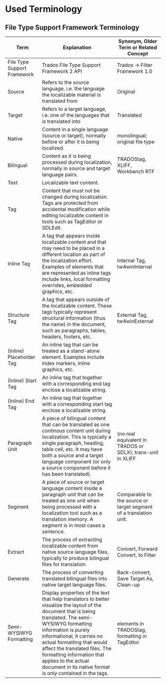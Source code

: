 Used Terminology
=========

File Type Support Framework Terminology
------

| Term        | Explanation | Synonym, Older Term or Related Concept|
| ----------- | ----------- |---------------------------------------|
|File Type Support Framework     |  Trados File Type Support Framework 2 API      | Trados -> Filter Framework 1.0
| Source  | Refers to the source language, i.e. the language the localizable material is translated from      | 	Original|
| Target  | Refers to a target language, i.e. one of the languages that is translated into      | 	Translated|
| Native  | 	Content in a single language (source or target), normally before or after it is being localized.     | 	monolingual; original file type|
| Bilingual  | 	Content as it is being processed during localization, normally in source and target language pairs.    | 	TRADOStag, XLIFF, Workbench RTF|
| Text  | 	Localizable text content.    | 	|
| Tag  |Content that must not be changed during localization. Tags are protected from accidental modification while editing localizable content in tools such as TagEditor or SDLEdit.      | 	|
| Inline Tag	  |	A tag that appears inside localizable content and that may need to be placed in a different location as part of the localization effort. Examples of elements that are represented as inline tags include links, local formatting overrides, embedded graphics, etc.| 	Internal Tag, tw4winInternal|
| Structure Tag  | A tag that appears outside of the localizable content. These tags typically represent structural information (thus the name) in the document, such as paragraphs, tables, headers, footers, etc.| 	External Tag, tw4winExternal|
| (Inline) Placeholder Tag  | An inline tag that can be treated as a stand-alone element. Examples include index markers, inline graphics, etc.    | 	|
| (Inline) Start Tag  | An inline tag that together with a corresponding end tag enclose a localizable string. | 	|
| (Inline) End Tag  | An inline tag that together with a corresponding start tag enclose a localizable string.   | 	|
| Paragraph Unit  | A piece of bilingual content that can be translated as one continous content unit during localization. This is typically a single paragraph, heading, table cell, etc. It may have both a source and a target language component (or only a source component before it has been translated).  | 	(no real equivalent in TRADOS or SDLX); trans-unit in XLIFF|
| Segment  | A piece of source or target language content inside a paragraph unit that can be treated as one unit when being processed with a localization tool such as a translation memory. A segment is in most cases a sentence.  | 	Comparable to the source or target segment of a translation unit.|
| Extract  | The process of extracting localizable content from native source language files, typically to produce bilingual files for translation.      | 		Convert, Forward Convert, to Filter|
| Generate  | The process of converting translated bilingual files into native target language files.      | 	Back-convert, Save Target As, Clean-up|
| Semi-WYSIWYG Formatting  | Display properties of the text that help translators to better visualize the layout of the document that is being translated. The semi-WYSIWYG formatting information is purely informational, it carries no actual formatting that would affect the translated files. The formatting information that applies to the actual document in its native format is only contained in the tags.    | 	<df> elements in TRADOStag, formatting in TagEditor|
